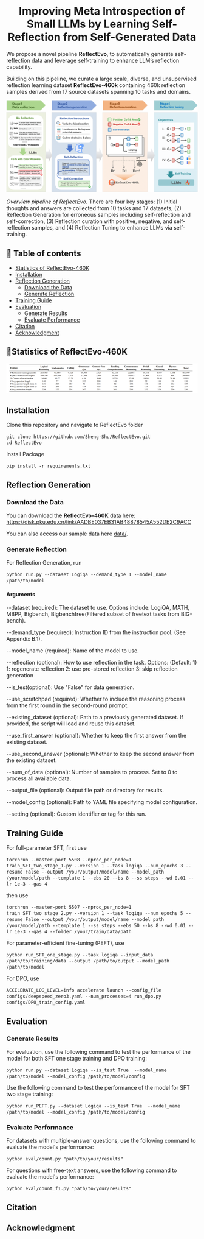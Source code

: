 <h1 align="center">Improving Meta Introspection of Small LLMs by Learning Self-Reflection from Self-Generated Data</h1>
<p align="center">

We propose a novel pipeline **ReflectEvo**, to automatically generate self-reflection data and leverage self-training to enhance LLM’s reflection capability. 

Building on this pipeline, we curate a large scale, diverse, and unsupervised reflection learning dataset **ReflectEvo-460k** containing 460k reflection samples derived from 17 source datasets spanning 10 tasks and domains.

![Overall Pipeline](assets/overall.png)

*Overview pipeline of ReflectEvo.* There are four key stages: (1) Initial thoughts and answers are collected from 10 tasks and 17 datasets, (2) Reflection Generation for erroneous samples including self-reflection and self-correction, (3) Reflection curation with positive, negative, and self-reflection samples, and (4) Reflection Tuning to enhance LLMs via self-training.

## 📖 Table of contents
- [Statistics of ReflectEvo-460K](#statistics-of-reflectevo-460k)
- [Installation](#installation)
- [Reflection Generation](#reflection-generation)
  - [Download the Data](#download-the-data)
  - [Generate Reflection](#generate-reflection)
- [Training Guide](#training-guide)
- [Evaluation](#evaluation)
  - [Generate Results](#generate-results)
  - [Evaluate Performance](#evaluate-performance)
- [Citation](#citation)
- [Acknowledgment](#acknowledgment)
  
## 📌Statistics of ReflectEvo-460K
![Statistics](assets/statistics.png)
## Installation
Clone this repository and navigate to ReflectEvo folder
   
   ```
   git clone https://github.com/Sheng-Shu/ReflectEvo.git
   cd ReflectEvo
   ```
   
Install Package
   
   ```
   pip install -r requirements.txt
   ```
   
## Reflection Generation
### Download the Data
You can download the **ReflectEvo-460K** data here: https://disk.pku.edu.cn/link/AADBE037EB31AB48878545A552DE2C9ACC

You can also access our sample data here [data/](data/).

### Generate Reflection
For Reflection Generation, run
```
python run.py --dataset Logiqa --demand_type 1 --model_name /path/to/model
```
#### Arguments
--dataset (required): The dataset to use. Options include:
  LogiQA, MATH, MBPP, Bigbench, Bigbenchfree(Filtered subset of freetext tasks from BIG-bench).

--demand_type (required): Instruction ID from the instruction pool. (See Appendix B.1).

--model_name (required): Name of the model to use.

--reflection (optional): How to use reflection in the task. Options: (Default: 1)
  1: regenerate reflection
  2: use pre-stored reflection
  3: skip reflection generation

--is_test(optional): Use "False" for data generation.

--use_scratchpad (required): Whether to include the reasoning process from the first round in the second-round prompt.

--existing_dataset (optional): Path to a previously generated dataset. If provided, the script will load and reuse this dataset.

--use_first_answer (optional): Whether to keep the first answer from the existing dataset.

--use_second_answer (optional): Whether to keep the second answer from the existing dataset.

--num_of_data (optional): Number of samples to process. Set to 0 to process all available data.

--output_file (optional): Output file path or directory for results.

--model_config (optional): Path to YAML file specifying model configuration.

--setting (optional):
Custom identifier or tag for this run.

## Training Guide

For full-parameter SFT, first use
```
torchrun --master-port 5508 --nproc_per_node=1 train_SFT_two_stage_1.py --version 1 --task logiqa --num_epochs 3 --resume False --output /your/output/model/name --model_path /your/model/path --template 1 --ebs 20 --bs 8 --ss steps --wd 0.01 --lr 1e-3 --gas 4
```

then use
```
torchrun --master-port 5507 --nproc_per_node=1 train_SFT_two_stage_2.py --version 1 --task logiqa --num_epochs 5 --resume False --output /your/output/model/name --model_path /your/model/path --template 1 --ss steps --ebs 50 --bs 8 --wd 0.01 --lr 1e-3 --gas 4 --folder /your/train/data/path
```

For parameter-efficient fine-tuning (PEFT), use
```
python run_SFT_one_stage.py --task logiqa --input_data /path/to/training/data --output /path/to/output --model_path /path/to/model
```

For DPO, use
```
ACCELERATE_LOG_LEVEL=info accelerate launch --config_file configs/deepspeed_zero3.yaml --num_processes=4 run_dpo.py configs/DPO_train_config.yaml
```

## Evaluation
### Generate Results

For evaluation, use the following command to test the performance of the model for both SFT one stage training and DPO training:

```
python run.py --dataset Logiqa --is_test True  --model_name /path/to/model --model_config /path/to/model/config
```

Use the following command to test the performance of the model for SFT two stage training:

```
python run_PEFT.py --dataset Logiqa --is_test True  --model_name /path/to/model --model_config /path/to/model/config
```


### Evaluate Performance

For datasets with multiple-answer questions, use the following command to evaluate the model's performance:

```
python eval/count.py "path/to/your/results"
```

For questions with free-text answers, use the following command to evaluate the model's performance:

```
python eval/count_f1.py "path/to/your/results"
```

## Citation

## Acknowledgment

